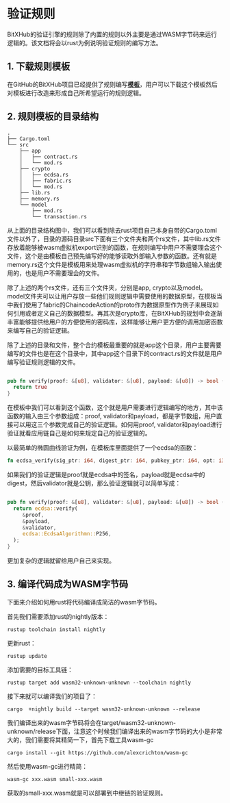 # 验证规则
BitXHub的验证引擎的规则除了内置的规则以外主要是通过WASM字节码来运行逻辑的。该文档将会以rust为例说明验证规则的编写方法。

## 1. 下载规则模板

在GitHub的BitXHub项目已经提供了规则编写[__模板__](https://github.com/meshplus/bitxhub/tree/master/example/rule_example)，用户可以下载这个模板然后对模板进行改造来形成自己所希望运行的规则逻辑。

## 2. 规则模板的目录结构

```text
.
├── Cargo.toml
└── src
    ├── app
    │   ├── contract.rs
    │   └── mod.rs
    ├── crypto
    │   ├── ecdsa.rs
    │   ├── fabric.rs
    │   └── mod.rs
    ├── lib.rs
    ├── memory.rs
    └── model
        ├── mod.rs
        └── transaction.rs
```

从上面的目录结构图中，我们可以看到除去rust项目自己本身自带的Cargo.toml文件以外了，目录的源码目录src下面有三个文件夹和两个rs文件，其中lib.rs文件存放着能够被wasm虚拟机export识别的函数，在规则编写中用户不需要理会这个文件，这个是由模板自己预先编写好的能够读取外部输入参数的函数。还有就是memory.rs这个文件是模板用来处理wasm虚拟机的字符串和字节数组输入输出使用的，也是用户不需要理会的文件。

除了上述的两个rs文件，还有三个文件夹，分别是app, crypto以及model。model文件夹可以让用户存放一些他们规则逻辑中需要使用的数据原型，在模板当中我们使用了fabric的ChaincodeAction的proto作为数据原型作为例子来展现如何引用或者定义自己的数据模型。再其次是crypto库，在BitXHub的规划中会逐渐丰富能够提供给用户的方便使用的密码库，这样能够让用户更方便的调用加密函数来编写自己的验证逻辑。

除了上述的目录和文件，整个合约模板最重要的就是app这个目录，用户主要需要编写的文件也是在这个目录中，其中app这个目录下的contract.rs的文件就是用户编写验证规则逻辑的文件。

```rust

pub fn verify(proof: &[u8], validator: &[u8], payload: &[u8]) -> bool {
  return true
}
```

在模板中我们可以看到这个函数，这个就是用户需要进行逻辑编写的地方，其中该函数的输入由三个参数组成：proof, validator和payload，都是字节数组，用户直接可以用这三个参数完成自己的验证逻辑。如何用proof, validator和payload进行验证就看应用链自己是如何来规定自己的验证逻辑的。

以最简单的椭圆曲线验证为例，在模板库里面提供了一个ecdsa的函数：

```rust
fn ecdsa_verify(sig_ptr: i64, digest_ptr: i64, pubkey_ptr: i64, opt: i32) -> i32;
```

如果我们的验证逻辑是proof就是ecdsa中的签名，payload就是ecdsa中的digest，然后validator就是公钥，那么验证逻辑就可以简单写成：

```rust

pub fn verify(proof: &[u8], validator: &[u8], payload: &[u8]) -> bool {
  return ecdsa::verify(
     &proof,
     &payload,
     &validator,
     ecdsa::EcdsaAlgorithmn::P256,
  );
}
```

更加复杂的逻辑就留给用户自己来实现。

## 3. 编译代码成为WASM字节码

下面来介绍如何用rust将代码编译成简洁的wasm字节码。

首先我们需要添加rust的nightly版本：

```shell
rustup toolchain install nightly
```

更新rust：

```shell
rustup update
```

添加需要的目标工具链：

```shell
rustup target add wasm32-unknown-unknown --toolchain nightly
```

接下来就可以编译我们的项目了：

```text
cargo  +nightly build --target wasm32-unknown-unknown --release
```

我们编译出来的wasm字节码将会在target/wasm32-unknown-unknown/release下面，注意这个时候我们编译出来的wasm字节码的大小是非常大的，我们需要将其精简一下，首先下载工具wasm-gc

```text
cargo install --git https://github.com/alexcrichton/wasm-gc
```

然后使用wasm-gc进行精简：

```text
wasm-gc xxx.wasm small-xxx.wasm
```

获取的small-xxx.wasm就是可以部署到中继链的验证规则。